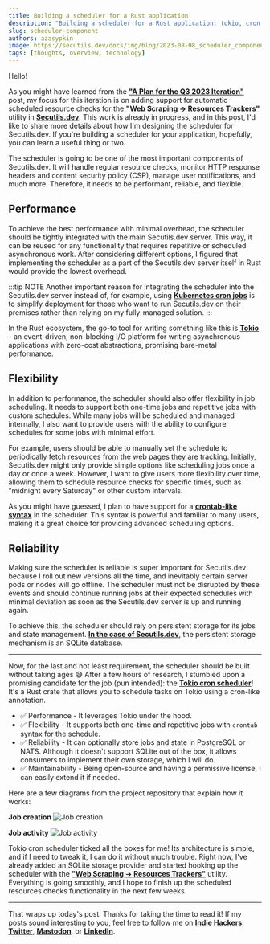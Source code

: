 ```yaml
---
title: Building a scheduler for a Rust application
description: "Building a scheduler for a Rust application: tokio, cron jobs, persistent storage, SQLite."
slug: scheduler-component
authors: azasypkin
image: https://secutils.dev/docs/img/blog/2023-08-08_scheduler_component_job_create.png
tags: [thoughts, overview, technology]
---
```

Hello!

As you might have learned from the [**"A Plan for the Q3 2023 Iteration"**](https://secutils.dev/docs/blog/q3-2023-iteration) post, my focus for this iteration is on adding support for automatic scheduled resource checks for the [**"Web Scraping → Resources Trackers"**](https://secutils.dev/docs/guides/web_scraping/resources) utility in [**Secutils.dev**](https://secutils.dev). This work is already in progress, and in this post, I'd like to share more details about how I'm designing the scheduler for Secutils.dev. If you're building a scheduler for your application, hopefully, you can learn a useful thing or two.

<!--truncate-->

The scheduler is going to be one of the most important components of Secutils.dev. It will handle regular resource checks, monitor HTTP response headers and content security policy (CSP), manage user notifications, and much more. Therefore, it needs to be performant, reliable, and flexible.

## Performance

To achieve the best performance with minimal overhead, the scheduler should be tightly integrated with the main Secutils.dev server. This way, it can be reused for any functionality that requires repetitive or scheduled asynchronous work. After considering different options, I figured that implementing the scheduler as a part of the Secutils.dev server itself in Rust would provide the lowest overhead.

:::tip NOTE
Another important reason for integrating the scheduler into the Secutils.dev server instead of, for example, using [**Kubernetes cron jobs**](https://kubernetes.io/docs/concepts/workloads/controllers/cron-jobs/) is to simplify deployment for those who want to run Secutils.dev on their premises rather than relying on my fully-managed solution.
:::

In the Rust ecosystem, the go-to tool for writing something like this is [**Tokio**](https://github.com/tokio-rs/tokio) - an event-driven, non-blocking I/O platform for writing asynchronous applications with zero-cost abstractions, promising bare-metal performance.

## Flexibility

In addition to performance, the scheduler should also offer flexibility in job scheduling. It needs to support both one-time jobs and repetitive jobs with custom schedules. While many jobs will be scheduled and managed internally, I also want to provide users with the ability to configure schedules for some jobs with minimal effort.

For example, users should be able to manually set the schedule to periodically fetch resources from the web pages they are tracking. Initially, Secutils.dev might only provide simple options like scheduling jobs once a day or once a week. However, I want to give users more flexibility over time, allowing them to schedule resource checks for specific times, such as "midnight every Saturday" or other custom intervals.

As you might have guessed, I plan to have support for a [**crontab-like syntax**](https://en.wikipedia.org/wiki/Cron#Overview) in the scheduler. This syntax is powerful and familiar to many users, making it a great choice for providing advanced scheduling options.

## Reliability

Making sure the scheduler is reliable is super important for Secutils.dev because I roll out new versions all the time, and inevitably certain server pods or nodes will go offline. The scheduler must not be disrupted by these events and should continue running jobs at their expected schedules with minimal deviation as soon as the Secutils.dev server is up and running again.

To achieve this, the scheduler should rely on persistent storage for its jobs and state management. [**In the case of Secutils.dev**](https://secutils.dev/docs/blog/technology-stack-overview#database), the persistent storage mechanism is an SQLite database.

---

Now, for the last and not least requirement, the scheduler should be built without taking ages 😅 After a few hours of research, I stumbled upon a promising candidate for the job (pun intended): the [**Tokio cron scheduler**](https://github.com/mvniekerk/tokio-cron-scheduler)! It's a Rust crate that allows you to schedule tasks on Tokio using a cron-like annotation.

* ✅ Performance - It leverages Tokio under the hood.
* ✅ Flexibility - It supports both one-time and repetitive jobs with `crontab` syntax for the schedule.
* ✅ Reliability - It can optionally store jobs and state in PostgreSQL or NATS. Although it doesn't support SQLite out of the box, it allows consumers to implement their own storage, which I will do.
* ✅ Maintainability - Being open-source and having a permissive license, I can easily extend it if needed.

Here are a few diagrams from the project repository that explain how it works:

**Job creation**
![Job creation](https://secutils.dev/docs/img/blog/2023-08-08_scheduler_component_job_create.png)

**Job activity**
![Job activity](https://secutils.dev/docs/img/blog/2023-08-08_scheduler_component_job_activity.png)

Tokio cron scheduler ticked all the boxes for me! Its architecture is simple, and if I need to tweak it, I can do it without much trouble. Right now, I've already added an SQLite storage provider and started hooking up the scheduler with the [**"Web Scraping → Resources Trackers"**](https://secutils.dev/docs/guides/web_scraping/resources) utility. Everything is going smoothly, and I hope to finish up the scheduled resources checks functionality in the next few weeks.

---
That wraps up today's post. Thanks for taking the time to read it! If my posts sound interesting to you, feel free to follow me on [**Indie Hackers**](https://www.indiehackers.com/azasypkin/history), [**Twitter**](https://twitter.com/aleh_zasypkin), [**Mastodon**](https://infosec.exchange/@azasypkin), or [**LinkedIn**](https://www.linkedin.com/in/azasypkin/).
